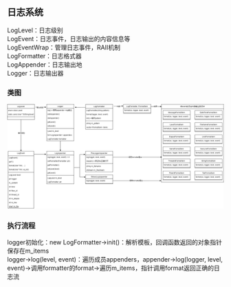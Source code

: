 ## 日志系统

LogLevel：日志级别  
LogEvent：日志事件，日志输出的内容信息等  
LogEventWrap：管理日志事件，RAII机制  
LogFormatter：日志格式器  
LogAppender：日志输出地  
Logger：日志输出器  

### 类图
![log](./log.png)

### 执行流程
logger初始化：new LogFormatter->init()：解析模板，回调函数返回的对象指针保存在m_items  
logger->log(level, event)：遍历成员appenders，appender->log(logger, level, event)->调用formatter的format->遍历m_items，指针调用format返回正确的日志流